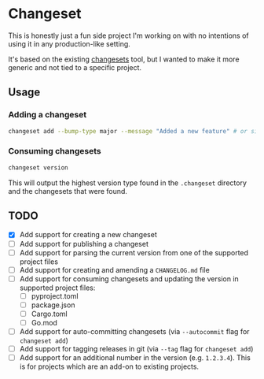 # Changeset

This is honestly just a fun side project I'm working on with no intentions of using it in any production-like setting.

It's based on the existing [changesets](https://github.com/changesets/changesets) tool, but I wanted to make it more generic and not tied to a specific project.

## Usage

### Adding a changeset

```bash
changeset add --bump-type major --message "Added a new feature" # or simply `changeset add`, or even `changeset`
```

### Consuming changesets

```bash
changeset version
```

This will output the highest version type found in the `.changeset` directory and the changesets that were found.

## TODO

- [x] Add support for creating a new changeset
- [ ] Add support for publishing a changeset
- [ ] Add support for parsing the current version from one of the supported project files
- [ ] Add support for creating and amending a `CHANGELOG.md` file
- [ ] Add support for consuming changesets and updating the version in supported project files:
  - [ ] pyproject.toml
  - [ ] package.json
  - [ ] Cargo.toml
  - [ ] Go.mod
- [ ] Add support for auto-committing changesets (via `--autocommit` flag for `changeset add`)
- [ ] Add support for tagging releases in git (via `--tag` flag for `changeset add`)
- [ ] Add support for an additional number in the version (e.g. `1.2.3.4`). This is for projects which are an add-on to existing projects.
